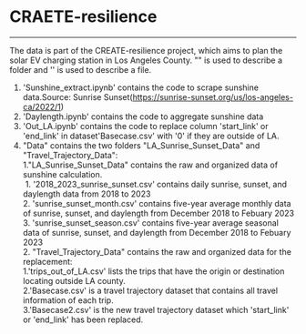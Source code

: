 # CRAETE-resilience
------------------
The data is part of the CREATE-resilience project, which aims to plan the solar EV charging station in Los Angeles County.
"" is used to describe a folder and '' is used to describe a file.
1. 'Sunshine_extract.ipynb' contains the code to scrape sunshine data.Source: Sunrise Sunset(https://sunrise-sunset.org/us/los-angeles-ca/2022/1)
2. 'Daylength.ipynb' contains the code to aggregate sunshine data
3. 'Out_LA.ipynb' contains the code to replace column 'start_link' or 'end_link' in dataset'Basecase.csv' with '0' if they are outside of LA.
4. "Data" contains the two folders "LA_Sunrise_Sunset_Data" and "Travel_Trajectory_Data":     
	1."LA_Sunrise_Sunset_Data" contains the raw and organized data of sunshine calculation.<br />
   		&nbsp;1. '2018_2023_sunrise_sunset.csv' contains daily sunrise, sunset, and daylength data from 2018 to 2023<br />
  		2. 'sunrise_sunset_month.csv' contains five-year average monthly data of sunrise, sunset, and daylength from December 2018 to Febuary 2023 <br />
   		3. 'sunrise_sunset_season.csv' contains five-year average seasonal data of sunrise, sunset, and daylength from December 2018 to Febuary 2023<br />
        2. "Travel_Trajectory_Data" contains the raw and organized data for the replacement:<br />
		1.'trips_out_of_LA.csv' lists the trips that have the origin or destination locating outside LA county.<br />
		2.'Basecase.csv' is a travel trajectory dataset that contains all travel information of each trip.<br />
		3.'Basecase2.csv' is the new travel trajectory dataset which 'start_link' or 'end_link' has been replaced. <br />
